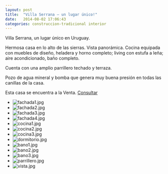 ```yaml
---
layout: post
title:  "Villa Serrana – un lugar único!"
date:   2014-08-02 17:06:43
categories: construccion-tradicional interior
---
```


Villa Serrana, un lugar único en Uruguay.

Hermosa casa en lo alto de las sierras. Vista panorámica. Cocina equipada con muebles de diseño, heladera y horno completo; living con estufa a leña; aire acondicionado, baño completo.

Cuenta con una amplio parrillero techado y terraza.

Pozo de agua mineral y bomba que genera muy buena presión en todas las canillas de la casa.

<p>Esta casa se encuentra a la Venta. <a href="{{ site.baseurl }}/contacto">Consultar</a></p>

<ul>
	<li><img src="{{ site.baseurl }}/images/content/posts/villa_serrana/fachada1.jpg" alt="fachada1.jpg"></li>
	<li><img src="{{ site.baseurl }}/images/content/posts/villa_serrana/fachada2.jpg" alt="fachada2.jpg"></li>
	<li><img src="{{ site.baseurl }}/images/content/posts/villa_serrana/fachada3.jpg" alt="fachada3.jpg"></li>
	<li><img src="{{ site.baseurl }}/images/content/posts/villa_serrana/fachada4.jpg" alt="fachada4.jpg"></li>
	<li><img src="{{ site.baseurl }}/images/content/posts/villa_serrana/cocina1.jpg" alt="cocina1.jpg"></li>
	<li><img src="{{ site.baseurl }}/images/content/posts/villa_serrana/cocina2.jpg" alt="cocina2.jpg"></li>
	<li><img src="{{ site.baseurl }}/images/content/posts/villa_serrana/cocina3.jpg" alt="cocina3.jpg"></li>
	<li><img src="{{ site.baseurl }}/images/content/posts/villa_serrana/dormitorio.jpg" alt="dormitorio.jpg"></li>
	<li><img src="{{ site.baseurl }}/images/content/posts/villa_serrana/bano1.jpg" alt="bano1.jpg"></li>
	<li><img src="{{ site.baseurl }}/images/content/posts/villa_serrana/bano2.jpg" alt="bano2.jpg"></li>
	<li><img src="{{ site.baseurl }}/images/content/posts/villa_serrana/bano3.jpg" alt="bano3.jpg"></li>
	<li><img src="{{ site.baseurl }}/images/content/posts/villa_serrana/parrillero.jpg" alt="parrillero.jpg"></li>
	<li><img src="{{ site.baseurl }}/images/content/posts/villa_serrana/vista.jpg" alt="vista.jpg"></li>
</ul>